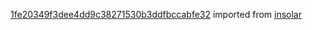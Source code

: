 [1fe20349f3dee4dd9c38271530b3ddfbccabfe32](https://github.com/insolar/insolar/commit/1fe20349f3dee4dd9c38271530b3ddfbccabfe32) imported from [insolar](https://github.com/insolar/insolar)

